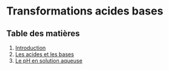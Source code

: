 # Transformations acides bases

## Table des matières

1. [Introduction](introduction.md)
2. [Les acides et les bases](les-acides-et-les-bases.md)
3. [Le pH en solution aqueuse](ph-en-solution.md)
